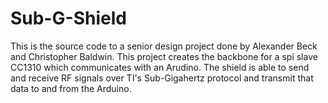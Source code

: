 # Sub-G-Shield
This is the source code to a senior design project done by Alexander Beck and Christopher Baldwin. This project creates the backbone for a spi slave CC1310 which communicates with an Arudino. The shield is able to send and receive RF signals over TI's Sub-Gigahertz protocol and transmit that data to and from the Arduino.
